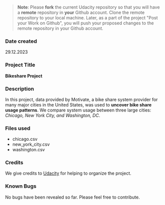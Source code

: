 >**Note**: Please **fork** the current Udacity repository so that you will have a **remote** repository in **your** Github account. Clone the remote repository to your local machine. Later, as a part of the project "Post your Work on Github", you will push your proposed changes to the remote repository in your Github account.

### Date created
29.12.2023

### Project Title
**Bikeshare Project**

### Description
In this project, data provided by Motivate, a bike share system provider for many major cities in the United States, was used to **uncover bike share usage patterns**. We compare system usage between three large cities: _Chicago, New York City, and Washington, DC_.

### Files used
* chicago.csv
* new_york_city.csv
* washington.csv

### Credits
We give credits to [Udacity](https://github.com/udacity/pdsnd_github) for helping to organize the project. 

### Known Bugs
No bugs have been revealed so far. Please feel free to contribute. 
